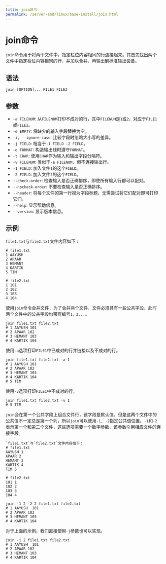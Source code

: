 ```yaml
---
title: join命令
permalink: /server-end/linux/base-install/join.html
---
```

  

# join命令

`join`命令用于将两个文件中，指定栏位内容相同的行连接起来。其首先找出两个文件中指定栏位内容相同的行，并加以合并，再输出到标准输出设备。

## 语法

```shell
join [OPTION]... FILE1 FILE2
```

## 参数

- `-a FILENUM`: 从`FILENUM`打印不成对的行，其中`FILENUM`是`1`或`2`，对应于`FILE1`或`FILE2`。
- `-e EMPTY`: 将缺少的输入字段替换为空。
- `-i, --ignore-case`: 比较字段时忽略大小写的差异。
- `-j FIELD`: 相当于`-1 FIELD -2 FIELD`。
- `-o FORMAT`: 构造输出线时遵守`FORMAT`。
- `-t CHAR`: 使用`CHAR`作为输入和输出字段分隔符。
- `-v FILENUM`: 类似于`-a FILENUM`，但不连接输出行。
- `-1 FIELD`: 加入文件`1`的这个`FIELD`。
- `-2 FIELD`: 加入文件`2`的这个`FIELD`。
- `--check-order`: 检查输入是否正确排序，即使所有输入行都可以配对。
- `--nocheck-order`: 不要检查输入是否正确排序。
- `--header`: 将每个文件的第一行视为字段标题，无需尝试将它们配对即可打印它们。
- `--help`: 显示帮助信息。
- `--version`: 显示版本信息。

## 示例

`file1.txt`与`file2.txt`文件内容如下：

```text
# file1.txt
1 AAYUSH
2 APAAR
3 HEMANT
4 KARTIK
5 TIM

# file2.txt
1 101
2 102
3 103
4 104
```

使用`join`命令合并文件，为了合并两个文件，文件必须具有一些公共字段，此时两个文件中的公共字段均带有编号`1、2...`。

```shell
join file1.txt file2.txt
# 1 AAYUSH 101
# 2 APAAR 102
# 3 HEMANT 103
# 4 KARTIK 104
```

使用`-a`选项打印`FILE1`中已成对的行并链接以及不成对的行。

```shell
join file1.txt file2.txt -a 1
# 1 AAYUSH 101
# 2 APAAR 102
# 3 HEMANT 103
# 4 KARTIK 104
# 5 TIM

```

使用`-v`选项打印`FILE1`中不成对的行。

```shell
join file1.txt file2.txt -v 1
# 5 TIM
```

`join`会在第一个公共字段上组合文件行，该字段是默认值。但是这两个文件中的公共值不一定总是第一个列，所以`join`可以使用`-1, -2`指定公共值位置。`-1`和`-2`表示第一个和第二个文件，这些选项需要一个数字参数，该参数引用相应文件的连接字段。

```shell
`file1.txt`与`file2.txt`文件内容如下：
# file1.txt
AAYUSH 1 
APAAR 2
HEMANT 3
KARTIK 4
TIM 5

# file2.txt
101 1
102 2
103 3
104 4
```

```shell
join -1 2 -2 2 file1.txt file2.txt
# 1 AAYUSH  101
# 2 APAAR 102
# 3 HEMANT 103
# 4 KARTIK 104
```

对于上面的示例，我们直接使用`-j`参数也可以实现。

```shell
join -j 2 file1.txt file2.txt
# 1 AAYUSH  101
# 2 APAAR 102
# 3 HEMANT 103
# 4 KARTIK 104
```
